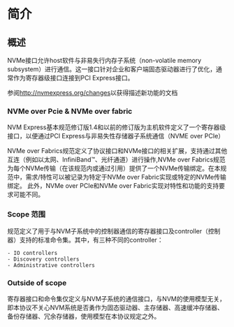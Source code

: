 # 简介

## 概述
  NVMe接口允许host软件与非易失行内存子系统（non-volatile memory subsystem）进行通信。这一接口针对企业和客户端固态驱动器进行了优化，通常作为寄存器级接口连接到PCI Express接口。

  参阅<http://nvmexpress.org/changes>以获得描述新功能的文档
  
### NVMe over Pcie & NVMe over fabric

  NVM Express基本规范修订版1.4和以前的修订版为主机软件定义了一个寄存器级接口，以便通过PCI Express与非易失性存储器子系统通信（NVME over PCIe）
  
  NVMe over Fabrics规范定义了协议接口和NVMe接口的相关扩展，支持通过其他互连（例如以太网、InfiniBand™、光纤通道）进行操作,NVMe over Fabrics规范为每个NVMe传输（在该规范内或通过引用）提供了一个NVMe传输绑定。在本规范中，需求/特性可以被记录为特定于NVMe over Fabric实现或特定的NVMe传输绑定。 此外，NVMe over PCIe和NVMe over Fabric实现对特性和功能的支持要求可能不同。
  
### Scope 范围

  规范定义了用于与NVM子系统中的控制器通信的寄存器接口及controller（控制器）支持的标准命令集。其中，有三种不同的controller：
  
    - IO controllers 
    - Discovery controllers 
    - Administrative controllers

### Outside of scope
  
  寄存器接口和命令集仅定义与NVM子系统的通信接口，与NVM的使用模型无关，即本协议不关心NVM系统是否勇作为固态驱动器、主存储器、高速缓冲存储器、备份存储器、冗余存储器，使用模型在本协议规定之外。
  
  
